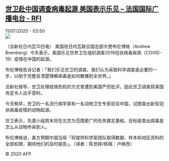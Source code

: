 <!--1594439771000-->
[世卫赴中国调查病毒起源 美国表示乐见 – 法国国际广播电台 - RFI](http://www.rfi.fr//cn/contenu/20200711-%E4%B8%96%E5%8D%AB%E8%B5%B4%E4%B8%AD%E5%9B%BD%E8%B0%83%E6%9F%A5%E7%97%85%E6%AF%92%E8%B5%B7%E6%BA%90-%E7%BE%8E%E5%9B%BD%E8%A1%A8%E7%A4%BA%E4%B9%90%E8%A7%81)
------

<div>11/07/2020 - 03:50</div><img src="https://s.rfi.fr/media/display/50e50ed4-c31e-11ea-97d4-005056a964fe/w:310/p:16x9/int0003b.200711095002.jpg"><div class="t-content__body u-clearfix"><div class="m-interstitial"></div><p>（法新社日内瓦10日电）    美国驻日内瓦联合国总部大使布伦博格（Andrew Bremberg）今天表示，美国乐见世界卫生组织调查2019冠状病毒疾病（COVID-19）疫情在中国的起源。</p><p>    布伦博格告诉记者：「我们乐见世卫的调查。我们认为采取科学调查是必要的一步，以助于完整且清楚理解病毒是如何散播到全世界。」</p><p>    法新社报导，世卫处理疫情危机的方式曾遭到美国严厉批评，因此世卫调查获美国肯定令人出乎意料。</p><p>    今天稍早，世卫的一名流行病学家和一名动物卫生专家前往中国，试图查出新型冠状病毒疫情的动物起源。</p><p>    世卫表示，先遣小组周末将在北京为范围更广的任务奠定基础，目标是查出病毒是怎么从动物传染到人。</p><p>    布伦博格说，美方预期中国当局「将提供科学家团队取得数据、样本和地区资料的全部权限，期待他们的及时报告」。（译者：陈昱婷/核稿：卢映孜）</p><p class="t-copyright">© 2020 AFP</p>        </div>

